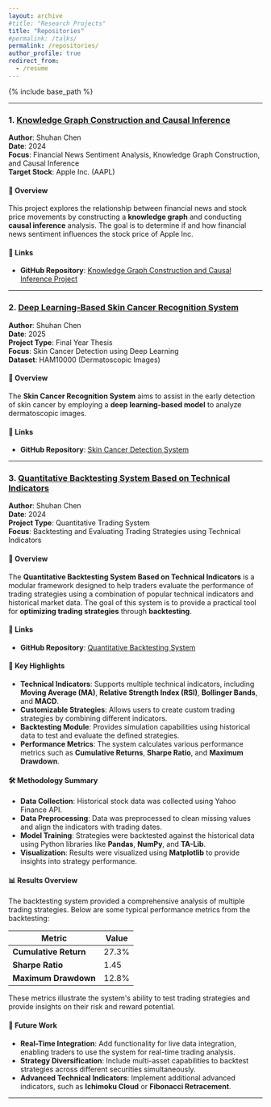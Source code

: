 ```yaml
---
layout: archive
#title: "Research Projects"
title: "Repositories"
#permalink: /talks/
permalink: /repositories/
author_profile: true
redirect_from:
  - /resume
---
```


{% include base_path %}

[//]: # (## 📚 Research Projects)

[//]: # ()
[//]: # (Here you can find the details of the research projects I have worked on.)

---

### 1. [Knowledge Graph Construction and Causal Inference](https://github.com/ChenShuhan02/Knowledge-Graph-Construction-and-Causal-Inference)

**Author**: Shuhan Chen  
**Date**: 2024  
**Focus**: Financial News Sentiment Analysis, Knowledge Graph Construction, and Causal Inference  
**Target Stock**: Apple Inc. (AAPL)  

#### 📜 Overview
This project explores the relationship between financial news and stock price movements by constructing a **knowledge graph** and conducting **causal inference** analysis. The goal is to determine if and how financial news sentiment influences the stock price of Apple Inc.

#### 🔗 Links
- **GitHub Repository**: [Knowledge Graph Construction and Causal Inference Project](https://github.com/ChenShuhan02/Knowledge-Graph-Construction-and-Causal-Inference)

---

### 2. [Deep Learning-Based Skin Cancer Recognition System](https://github.com/ChenShuhan02/Skin-cancer-system)

**Author**: Shuhan Chen  
**Date**: 2025  
**Project Type**: Final Year Thesis  
**Focus**: Skin Cancer Detection using Deep Learning  
**Dataset**: HAM10000 (Dermatoscopic Images)

#### 📜 Overview
The **Skin Cancer Recognition System** aims to assist in the early detection of skin cancer by employing a **deep learning-based model** to analyze dermatoscopic images.

#### 🔗 Links
- **GitHub Repository**: [Skin Cancer Detection System](https://github.com/ChenShuhan02/Skin-cancer-system)

---

### 3. [Quantitative Backtesting System Based on Technical Indicators](https://github.com/ChenShuhan02/Quantitative-Backtesting-System-Based-on-Technical-Indicators)

**Author**: Shuhan Chen  
**Date**: 2024  
**Project Type**: Quantitative Trading System  
**Focus**: Backtesting and Evaluating Trading Strategies using Technical Indicators

#### 📜 Overview
The **Quantitative Backtesting System Based on Technical Indicators** is a modular framework designed to help traders evaluate the performance of trading strategies using a combination of popular technical indicators and historical market data. The goal of this system is to provide a practical tool for **optimizing trading strategies** through **backtesting**.

#### 🔗 Links
- **GitHub Repository**: [Quantitative Backtesting System](https://github.com/ChenShuhan02/Quantitative-Backtesting-System-Based-on-Technical-Indicators)

#### 🔑 Key Highlights
- **Technical Indicators**: Supports multiple technical indicators, including **Moving Average (MA)**, **Relative Strength Index (RSI)**, **Bollinger Bands**, and **MACD**.
- **Customizable Strategies**: Allows users to create custom trading strategies by combining different indicators.
- **Backtesting Module**: Provides simulation capabilities using historical data to test and evaluate the defined strategies.
- **Performance Metrics**: The system calculates various performance metrics such as **Cumulative Returns**, **Sharpe Ratio**, and **Maximum Drawdown**.

#### 🛠️ Methodology Summary
- **Data Collection**: Historical stock data was collected using Yahoo Finance API.
- **Data Preprocessing**: Data was preprocessed to clean missing values and align the indicators with trading dates.
- **Model Training**: Strategies were backtested against the historical data using Python libraries like **Pandas**, **NumPy**, and **TA-Lib**.
- **Visualization**: Results were visualized using **Matplotlib** to provide insights into strategy performance.

#### 📊 Results Overview
The backtesting system provided a comprehensive analysis of multiple trading strategies. Below are some typical performance metrics from the backtesting:

| Metric                | Value       |
|-----------------------|-------------|
| **Cumulative Return** | 27.3%       |
| **Sharpe Ratio**      | 1.45        |
| **Maximum Drawdown**  | 12.8%       |

These metrics illustrate the system's ability to test trading strategies and provide insights on their risk and reward potential.

#### 🚀 Future Work
- **Real-Time Integration**: Add functionality for live data integration, enabling traders to use the system for real-time trading analysis.
- **Strategy Diversification**: Include multi-asset capabilities to backtest strategies across different securities simultaneously.
- **Advanced Technical Indicators**: Implement additional advanced indicators, such as **Ichimoku Cloud** or **Fibonacci Retracement**.

---

